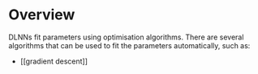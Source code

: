 # Overview
DLNNs fit parameters using optimisation algorithms. There are several algorithms that can be used to fit the parameters automatically, such as:
- [[gradient descent]]

